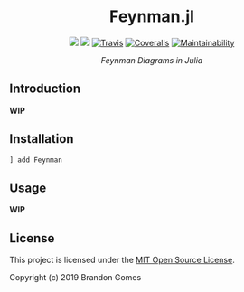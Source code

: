 <div align="center">

# Feynman.jl
[![](https://img.shields.io/badge/docs-stable-blue.svg)](https://bhgomes.github.io/Feynman.jl/stable)
[![](https://img.shields.io/badge/docs-latest-blue.svg)](https://bhgomes.github.io/Feynman.jl/latest)
[![Travis](https://travis-ci.com/bhgomes/Feynman.jl.svg?branch=master)](https://travis-ci.com/bhgomes/Feynman.jl) 
[![Coveralls](https://coveralls.io/repos/github/bhgomes/Feynman.jl/badge.svg?branch=master)](https://coveralls.io/github/bhgomes/Feynman.jl?branch=master)
[![Maintainability](https://api.codeclimate.com/v1/badges/6f6936ab88faf2c0387c/maintainability)](https://codeclimate.com/github/bhgomes/Feynman.jl/maintainability)

_Feynman Diagrams in Julia_

</div>

## Introduction

**WIP**


## Installation

```julia
] add Feynman
```


## Usage

**WIP**


## License

This project is licensed under the [MIT Open Source License](LICENSE).

Copyright (c) 2019 Brandon Gomes 
